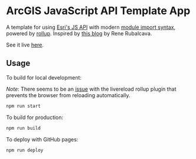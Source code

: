 # ArcGIS JavaScript API Template App

A template for using [Esri's JS API](https://developers.arcgis.com/javascript/) with modern [module import syntax](https://developer.mozilla.org/en-US/docs/Web/JavaScript/Reference/Statements/import), powered by [rollup](https://rollupjs.org/). Inspired by [this blog](https://www.esri.com/arcgis-blog/products/js-api-arcgis/mapping/writing-modern-javascript-with-the-arcgis-api-for-javascript/) by Rene Rubalcava.

See it live [here](https://chrisvaillancourt.github.io/arcgis-js-rollup/).

## Usage

To build for local development:

_Note_: There seems to be an [issue](https://github.com/thgh/rollup-plugin-livereload/issues/46) with the livereload rollup plugin that prevents the browser from reloading automatically.

```sh
npm run start
```

To build for production:

```sh
npm run build
```

To deploy with GitHub pages:

```sh
npm run deploy
```
